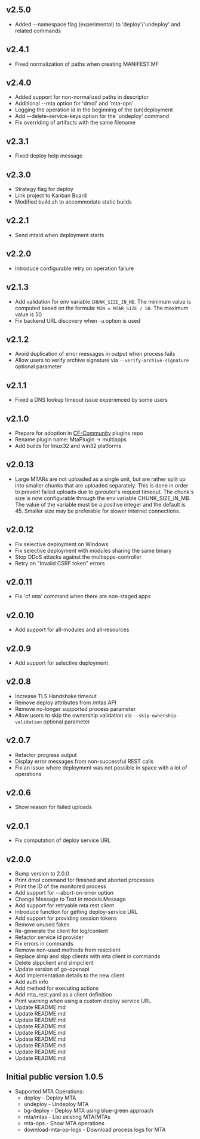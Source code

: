 ## v2.5.0
* Added --namespace flag (experimental) to 'deploy'/'undeploy' and related commands

## v2.4.1
* Fixed normalization of paths when creating MANIFEST.MF

## v2.4.0

* Added support for non-normalized paths in descriptor
* Additional --mta option for 'dmol' and 'mta-ops'
* Logging the operation id in the beginning of the (un)deployment
* Add --delete-service-keys option for the 'undeploy' command
* Fix overriding of artifacts with the same filename

## v2.3.1

* Fixed deploy help message
## v2.3.0
* Strategy flag for deploy
* Link project to Kanban Board
* Modified build.sh to accommodate static builds

## v2.2.1
* Send mtaId when deployment starts
## v2.2.0
* Introduce configurable retry on operation failure

## v2.1.3
* Add validation for env variable `CHUNK_SIZE_IN_MB`. The minimum value is computed based on the formula: `MIN = MTAR_SIZE / 50`. The maximum value is 50
* Fix backend URL discovery when `-u` option is used

## v2.1.2
* Avoid duplication of error messages in output when process fails
* Allow users to verify archive signature via `--verify-archive-signature` optional parameter

## v2.1.1
* Fixed a DNS lookup timeout issue experienced by some users

## v2.1.0
* Prepare for adoption in [CF-Community](https://github.com/cloudfoundry/cli-plugin-repo) plugins repo
* Rename plugin name: MtaPlugin -> multiapps
* Add builds for linux32 and win32 platforms

## v2.0.13
* Large MTARs are not uploaded as a single unit, but are rather split up into smaller chunks that are uploaded separately. This is done in order to prevent failed uploads due to gorouter's request timeout.
The chunk's size is now configurable through the env variable CHUNK_SIZE_IN_MB. The value of the variable must be a positive integer and the default is 45. Smaller size may be preferable for slower internet connections.

## v2.0.12
* Fix selective deployment on Windows
* Fix selective deployment with modules sharing the same binary
* Stop DDoS attacks against the multiapps-controller
* Retry on "Invalid CSRF token" errors

## v2.0.11
* Fix 'cf mta' command when there are non-staged apps

## v2.0.10
* Add support for all-modules and all-resources

## v2.0.9
* Add support for selective deployment

## v2.0.8
* Increase TLS Handshake timeout
* Remove deploy attributes from /mtas API
* Remove no-longer supported process parameter
* Allow users to skip the ownership validation via `--skip-ownership-validation` optional parameter

## v2.0.7
* Refactor progress output
* Display error messages from non-successful REST calls
* Fix an issue where deployment was not possible in space with a lot of operations

## v2.0.6

* Show reason for failed uploads

## v2.0.1

* Fix computation of deploy service URL

## v2.0.0

* Bump version to 2.0.0
* Print dmol command for finished and aborted processes
* Print the ID of the monitored process
* Add support for --abort-on-error option
* Change Message to Text in models.Message
* Add support for retryable mta rest client
* Introduce function for getting deploy-service URL
* Add support for providing session tokens
* Remove unused fakes
* Re-generate the client for log/content
* Refactor service id provider
* Fix errors in commands
* Remove non-used methods from restclient
* Replace slmp and slpp clients with mta client in commands
* Delete slppclient and slmpclient
* Update version of go-openapi
* Add implementation details to the new client
* Add auth info
* Add method for executing actions
* Add mta_rest.yaml as a client definition
* Print warning when using a custom deploy service URL
* Update README.md
* Update README.md
* Update README.md
* Update README.md
* Update README.md
* Update README.md
* Update README.md
* Update README.md
* Update README.md

## Initial public version 1.0.5

* Supported MTA Operations:
    * deploy - Deploy MTA
    * undeploy - Undeploy MTA
    * bg-deploy - Deploy MTA using blue-green approach
    * mta/mtas - List existing MTA/MTAs
    * mta-ops - Show MTA operations
    * download-mta-op-logs - Download process logs for MTA
